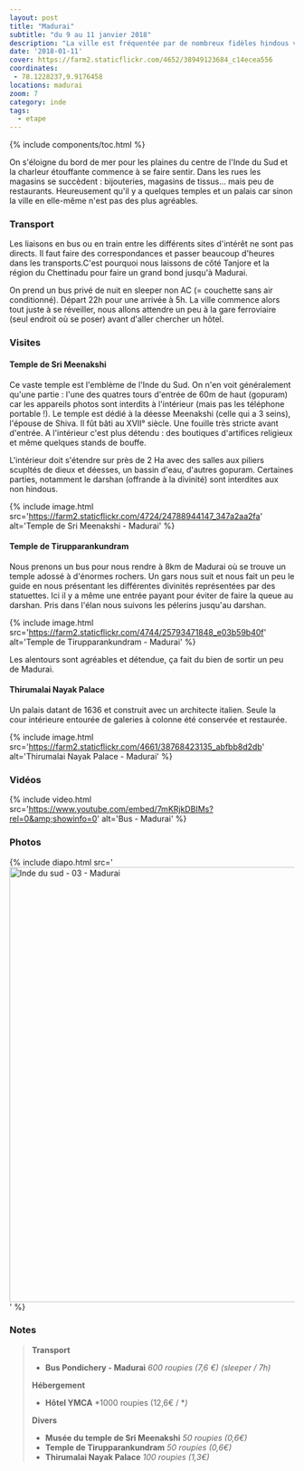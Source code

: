 ```yaml
---
layout: post
title: "Madurai"
subtitle: "du 9 au 11 janvier 2018"
description: "La ville est fréquentée par de nombreux fidèles hindous venus prier dans le temple probablement le plus important du pays : le temple de Sri Meenakshi"
date: '2018-01-11'
cover: https://farm2.staticflickr.com/4652/38949123684_c14ecea556
coordinates:
 - 78.1228237,9.9176458
locations: madurai
zoom: 7
category: inde
tags:
  - etape
---
```


{% include components/toc.html %}

On s'éloigne du bord de mer pour les plaines du centre de l'Inde du Sud et la charleur étouffante commence à se faire sentir. Dans les rues les magasins se succèdent : bijouteries, magasins de tissus... mais peu de restaurants. Heureusement qu'il y a quelques temples et un palais car sinon la ville en elle-même n'est pas des plus agréables.

### Transport

Les liaisons en bus ou en train entre les différents sites d'intérêt ne sont pas directs. Il faut faire des correspondances et passer beaucoup d'heures dans les transports.C'est pourquoi nous laissons de côté Tanjore et la région du Chettinadu pour faire un grand bond jusqu'à Madurai.

On prend un bus privé de nuit en sleeper non AC (= couchette sans air conditionné). Départ 22h pour une arrivée à 5h. La ville commence alors tout juste à se réveiller, nous allons attendre un peu à la gare ferroviaire (seul endroit où se poser) avant d'aller chercher un hôtel.

### Visites

#### Temple de Sri Meenakshi

Ce vaste temple est l'emblème de l'Inde du Sud. On n'en voit généralement qu'une partie : l'une des quatres tours d'entrée de 60m de haut (gopuram) car les appareils photos sont interdits à l'intérieur (mais pas les téléphone portable !). Le temple est dédié à la déesse Meenakshi (celle qui a 3 seins), l'épouse de Shiva. Il fût bâti au XVII° siècle. Une fouille très stricte avant d'entrée. A l'intérieur c'est plus détendu : des boutiques d'artifices religieux et même quelques stands de bouffe.

L'intérieur doit s'étendre sur près de 2 Ha avec des salles aux piliers scupltés de dieux et déesses, un bassin d'eau, d'autres gopuram. Certaines parties, notamment le darshan (offrande à la divinité) sont interdites aux non hindous.

{% include image.html
  src='https://farm2.staticflickr.com/4724/24788944147_347a2aa2fa'
  alt='Temple de Sri Meenakshi - Madurai'
%}

#### Temple de Tirupparankundram

Nous prenons un bus pour nous rendre à 8km de Madurai où se trouve un temple adossé à d'énormes rochers. Un gars nous suit et nous fait un peu le guide en nous présentant les différentes divinités représentées par des statuettes. Ici il y a même une entrée payant pour éviter de faire la queue au darshan. Pris dans l'élan nous suivons les pélerins jusqu'au darshan.

{% include image.html
  src='https://farm2.staticflickr.com/4744/25793471848_e03b59b40f'
  alt='Temple de Tirupparankundram - Madurai'
%}

Les alentours sont agréables et détendue, ça fait du bien de sortir un peu de Madurai.

#### Thirumalai Nayak Palace

Un palais datant de 1636 et construit avec un architecte italien. Seule la cour intérieure entourée de galeries à colonne été conservée et restaurée.

{% include image.html
  src='https://farm2.staticflickr.com/4661/38768423135_abfbb8d2db'
  alt='Thirumalai Nayak Palace - Madurai'
%}

### Vidéos

{% include video.html
  src='https://www.youtube.com/embed/7mKRjkDBIMs?rel=0&amp;showinfo=0'
  alt='Bus - Madurai'
%}

### Photos

{% include diapo.html
  src='<a data-flickr-embed="true"  href="https://www.flickr.com/photos/planitude/albums/72157668407467779" title="Inde du sud - 03 - Madurai"><img src="https://farm5.staticflickr.com/4718/38761009555_715e438bd9_b.jpg" width="1024" height="768" alt="Inde du sud - 03 - Madurai"></a><script async src="//embedr.flickr.com/assets/client-code.js" charset="utf-8"></script>'
%}

### Notes

>**Transport**
>
>- **Bus Pondichery - Madurai** *600 roupies (7,6 €) (sleeper / 7h)*
>
>**Hébergement**
>
>- **Hôtel YMCA** *1000 roupies (12,6€ / **)*
>
>**Divers**
>
>- **Musée du temple de Sri Meenakshi** *50 roupies (0,6€)*
>- **Temple de Tirupparankundram** *50 roupies (0,6€)*
>- **Thirumalai Nayak Palace** *100 roupies (1,3€)*
